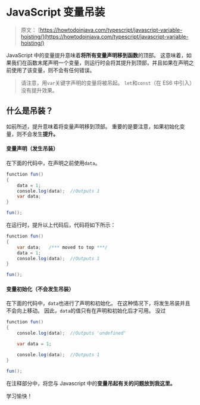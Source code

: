 # JavaScript 变量吊装

> 原文： [https://howtodoinjava.com/typescript/javascript-variable-hoisting/](https://howtodoinjava.com/typescript/javascript-variable-hoisting/)

JavaScript 中的变量提升意味着**将所有变量声明移到函数**的顶部。 这意味着，如果我们在函数末尾声明一个变量，则运行时会将其提升到顶部，并且如果在声明之前使用了该变量，则不会有任何错误。

> 请注意，用`var`关键字声明的变量将被吊起。 `let`和`const`（在 ES6 中引入）没有提升效果。

## 什么是吊装？

如前所述，提升意味着将变量声明移到顶部。 重要的是要注意，如果初始化变量，则不会发生**提升。**

#### 变量声明（发生吊装）

在下面的代码中，在声明之前使用`data`。

```java
function fun() 
{
	data = 1;
	console.log(data);	//Outputs 1
	var data;
}

fun();

```

在运行时，提升以上代码后，代码将如下所示：

```java
function fun() 
{
	var data;	/*** moved to top ***/
	data = 1;
	console.log(data);	//Outputs 1
}

fun();

```

#### 变量初始化（不会发生吊装）

在下面的代码中，`data`也进行了声明和初始化。 在这种情况下，将发生吊装并且不会向上移动。 因此，`data`的值只有在声明和初始化后才可用。 没过

```java
function fun() 
{
	console.log(data);	//Outputs 'undefined'

	var data = 1;

	console.log(data);	//Outputs 1
}

fun();

```

在注释部分中，将您与 Javascript 中的**变量吊起有关的问题放到我这里。**

学习愉快！